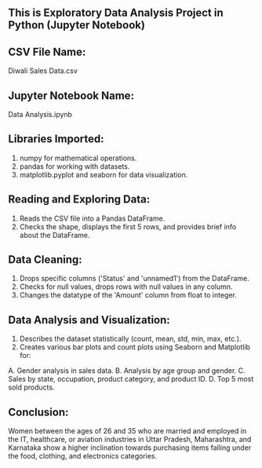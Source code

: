 ## This is Exploratory Data Analysis Project in Python (Jupyter Notebook)

## CSV File Name:
Diwali Sales Data.csv

## Jupyter Notebook Name:
Data Analysis.ipynb 

## Libraries Imported:

1. numpy for mathematical operations.
2. pandas for working with datasets.
3. matplotlib.pyplot and seaborn for data visualization.

## Reading and Exploring Data:

1. Reads the CSV file into a Pandas DataFrame.
2. Checks the shape, displays the first 5 rows, and provides brief info about the DataFrame.

## Data Cleaning:

1. Drops specific columns ('Status' and 'unnamed1') from the DataFrame.
2. Checks for null values, drops rows with null values in any column.
3. Changes the datatype of the 'Amount' column from float to integer.

## Data Analysis and Visualization:

1. Describes the dataset statistically (count, mean, std, min, max, etc.).
2. Creates various bar plots and count plots using Seaborn and Matplotlib for:

  A. Gender analysis in sales data.
  B. Analysis by age group and gender.
  C. Sales by state, occupation, product category, and product ID.
  D. Top 5 most sold products.

## Conclusion:

Women between the ages of 26 and 35 who are married and employed in the IT, healthcare, or aviation industries in Uttar Pradesh, Maharashtra, and Karnataka show a higher inclination towards purchasing items falling under the food, clothing, and electronics categories.
